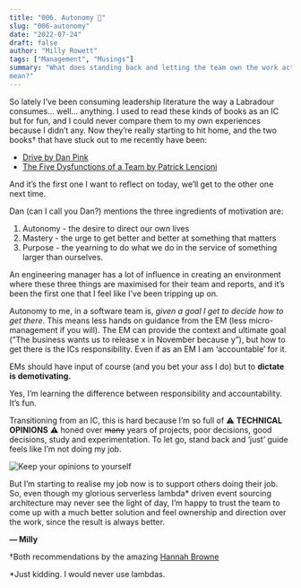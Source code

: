 ```yaml
---
title: "006. Autonomy 👣"
slug: "006-autonomy"
date: "2022-07-24"
draft: false
author: "Milly Rowett"
tags: ["Management", "Musings"]
summary: "What does standing back and letting the team own the work actually
mean?"
---
```


So lately I’ve been consuming leadership literature the way a Labradour consumes… well… anything. 
I used to read these kinds of books as an IC but for fun, and I could never compare them to my own experiences because I didn’t any. 
Now they’re really starting to hit home, and the two books† that have stuck out to me recently have been:

- [Drive by Dan Pink](https://www.goodreads.com/book/show/6452796-drive)
- [The Five Dysfunctions of a Team by Patrick
    Lencioni](https://www.goodreads.com/book/show/21343.The_Five_Dysfunctions_of_a_Team)

And it’s the first one I want to reflect on today, we’ll get to the other one next time. 

Dan (can I call you Dan?) mentions the three ingredients of motivation are:

1. Autonomy - the desire to direct our own lives
2. Mastery - the urge to get better and better at something that matters
3. Purpose - the yearning to do what we do in the service of something larger than ourselves.

An engineering manager has a lot of influence in creating an environment where these three things are maximised for their team and reports, 
and it’s been the first one that I feel like I’ve been tripping up on. 

Autonomy to me, in a software team is, *given a goal I get to decide how to get there*. 
This means less hands on guidance from the EM (less micro-management if you will). 
The EM can provide the context and ultimate goal (”The business wants us to release x in November because y”), 
but how to get there is the ICs responsibility. 
Even if as an EM I am ‘accountable’ for it. 

EMs should have input of course (and you bet your ass I do) but to **dictate is demotivating.**

Yes, I’m learning the difference between responsibility and accountability. It’s fun.

Transitioning from an IC, this is hard because I’m so full of ⚠️ **TECHNICAL OPINIONS** ⚠️ honed over ~~many~~ years of projects, 
poor decisions, good decisions, study and experimentation. 
To let go, stand back and ‘just’ guide feels like I’m not doing my job. 

![Keep your opinions to yourself](/images/Opinions.jpg)

But I’m starting to realise my job now is to support others doing their job. 
So, even though my glorious serverless lambda* driven event sourcing architecture may never see the light of day, 
I’m happy to trust the team to come up with a much better solution and feel ownership and direction over the work, 
since the result is always better. 

**— Milly**

†Both recommendations by the amazing [Hannah
Browne](https://www.linkedin.com/in/hannahbrowne/)

*Just kidding. I would never use lambdas.
